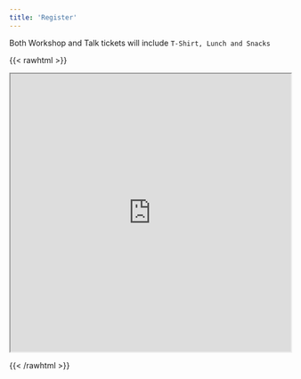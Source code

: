 ```yaml
---
title: 'Register'
---
```


Both Workshop and Talk tickets will include `T-Shirt, Lunch and Snacks`


{{< rawhtml >}}

<iframe src="https://konfhub.com/widget/javafest-2024?desc=true&secondaryBg=F7F7F7&ticketBg=F7F7F7&borderCl=F7F7F7&bg=FFFFFF&fontColor=572148&ticketCl=572148&btnColor=fb5850&fontFamily=Prompt&borderRadius=10" id="konfhub-widget" title="Register for JavaFest 2024" width="100%" height="500"></iframe>

{{< /rawhtml >}}

